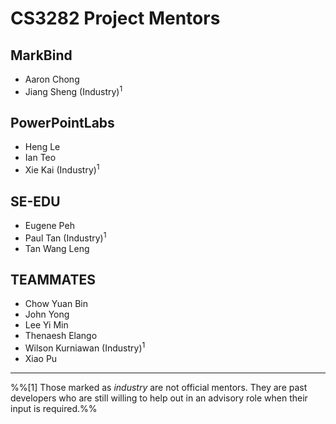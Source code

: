 <link rel="stylesheet" href="{{baseUrl}}/css/main.css">

<include src="../common/header.md" />

<div class="website-content">

# CS3282 Project Mentors

## MarkBind

* Aaron Chong
* Jiang Sheng (Industry)<sup>1</sup>

## PowerPointLabs

* Heng Le
* Ian Teo
* Xie Kai (Industry)<sup>1</sup>

## SE-EDU

* Eugene Peh
* Paul Tan (Industry)<sup>1</sup>
* Tan Wang Leng

## TEAMMATES

* Chow Yuan Bin
* John Yong
* Lee Yi Min
* Thenaesh Elango
* Wilson Kurniawan (Industry)<sup>1</sup>
* Xiao Pu

---

%%[1] Those marked as _industry_ are not official mentors. They are past developers who are still willing to help out in an advisory role when their input is required.%%

</div>

